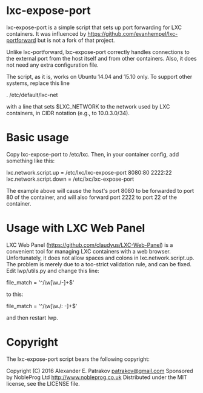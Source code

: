 # lxc-expose-port

lxc-expose-port is a simple script that sets up port forwarding for LXC
containers. It was influenced by https://github.com/evanhempel/lxc-portforward
but is not a fork of that project.

Unlike lxc-portforward, lxc-expose-port correctly handles connections to the
external port from the host itself and from other containers. Also, it does
not need any extra configuration file.

The script, as it is, works on Ubuntu 14.04 and 15.10 only. To support other
systems, replace this line

 . /etc/default/lxc-net

with a line that sets $LXC_NETWORK to the network used by LXC containers, in
CIDR notation (e.g., to 10.0.3.0/34).

# Basic usage

Copy lxc-expose-port to /etc/lxc. Then, in your container config, add
something like this:

 lxc.network.script.up = /etc/lxc/lxc-expose-port 8080:80 2222:22
 lxc.network.script.down = /etc/lxc/lxc-expose-port

The example above will cause the host's port 8080 to be forwarded to port
80 of the container, and will also forward port 2222 to port 22 of the
container.

# Usage with LXC Web Panel

LXC Web Panel (https://github.com/claudyus/LXC-Web-Panel) is a convenient tool
for managing LXC containers with a web browser. Unfortunately, it does not
allow spaces and colons in lxc.network.script.up. The problem is merely due to
a too-strict validation rule, and can be fixed. Edit lwp/utils.py and change
this line:

 file_match = '^\/\w[\w.\/-]+$'

to this:

 file_match = '^\/\w[\w.\/: -]+$'

and then restart lwp.

# Copyright

The lxc-expose-port script bears the following copyright:

 Copyright (C) 2016 Alexander E. Patrakov <patrakov@gmail.com>
 Sponsored by NobleProg Ltd <http://www.nobleprog.co.uk>
 Distributed under the MIT license, see the LICENSE file.
